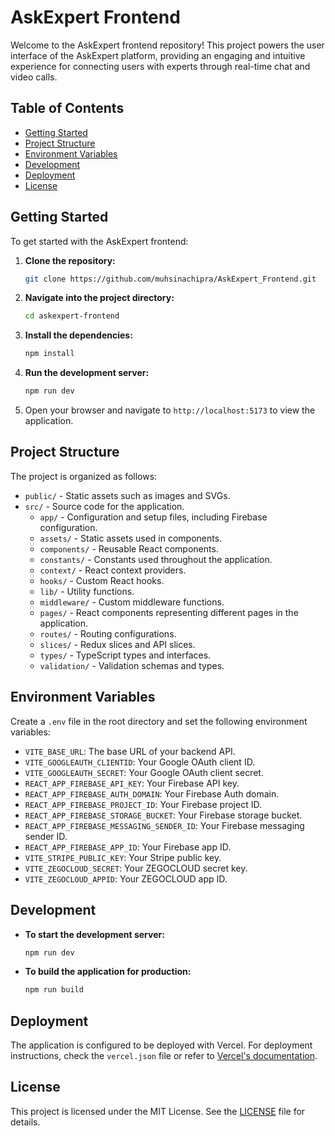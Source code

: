 # AskExpert Frontend

Welcome to the AskExpert frontend repository! This project powers the user interface of the AskExpert platform, providing an engaging and intuitive experience for connecting users with experts through real-time chat and video calls.

## Table of Contents

- [Getting Started](#getting-started)
- [Project Structure](#project-structure)
- [Environment Variables](#environment-variables)
- [Development](#development)
- [Deployment](#deployment)
- [License](#license)

## Getting Started

To get started with the AskExpert frontend:

1. **Clone the repository:**

   ```bash
   git clone https://github.com/muhsinachipra/AskExpert_Frontend.git
   ```

2. **Navigate into the project directory:**

   ```bash
   cd askexpert-frontend
   ```

3. **Install the dependencies:**

   ```bash
   npm install
   ```

4. **Run the development server:**

   ```bash
   npm run dev
   ```

5. Open your browser and navigate to `http://localhost:5173` to view the application.

## Project Structure

The project is organized as follows:

- `public/` - Static assets such as images and SVGs.
- `src/` - Source code for the application.
  - `app/` - Configuration and setup files, including Firebase configuration.
  - `assets/` - Static assets used in components.
  - `components/` - Reusable React components.
  - `constants/` - Constants used throughout the application.
  - `context/` - React context providers.
  - `hooks/` - Custom React hooks.
  - `lib/` - Utility functions.
  - `middleware/` - Custom middleware functions.
  - `pages/` - React components representing different pages in the application.
  - `routes/` - Routing configurations.
  - `slices/` - Redux slices and API slices.
  - `types/` - TypeScript types and interfaces.
  - `validation/` - Validation schemas and types.

## Environment Variables

Create a `.env` file in the root directory and set the following environment variables:

- `VITE_BASE_URL`: The base URL of your backend API.
- `VITE_GOOGLEAUTH_CLIENTID`: Your Google OAuth client ID.
- `VITE_GOOGLEAUTH_SECRET`: Your Google OAuth client secret.
- `REACT_APP_FIREBASE_API_KEY`: Your Firebase API key.
- `REACT_APP_FIREBASE_AUTH_DOMAIN`: Your Firebase Auth domain.
- `REACT_APP_FIREBASE_PROJECT_ID`: Your Firebase project ID.
- `REACT_APP_FIREBASE_STORAGE_BUCKET`: Your Firebase storage bucket.
- `REACT_APP_FIREBASE_MESSAGING_SENDER_ID`: Your Firebase messaging sender ID.
- `REACT_APP_FIREBASE_APP_ID`: Your Firebase app ID.
- `VITE_STRIPE_PUBLIC_KEY`: Your Stripe public key.
- `VITE_ZEGOCLOUD_SECRET`: Your ZEGOCLOUD secret key.
- `VITE_ZEGOCLOUD_APPID`: Your ZEGOCLOUD app ID.

## Development

- **To start the development server:**

  ```bash
  npm run dev
  ```

- **To build the application for production:**

  ```bash
  npm run build
  ```

## Deployment

The application is configured to be deployed with Vercel. For deployment instructions, check the `vercel.json` file or refer to [Vercel's documentation](https://vercel.com/docs).

## License

This project is licensed under the MIT License. See the [LICENSE](LICENSE) file for details.
